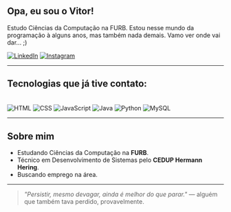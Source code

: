 ## Opa, eu sou o Vitor!

Estudo Ciências da Computação na FURB. Estou nesse mundo da programação à alguns anos, mas também nada demais. Vamo ver onde vai dar... ;)

[![LinkedIn](https://img.shields.io/badge/LinkedIn-0077B5?style=for-the-badge&logo=linkedin&logoColor=white)](https://www.linkedin.com/in/vitor-pickler/)
[![Instagram](https://img.shields.io/badge/Instagram-E4405F?style=for-the-badge&logo=instagram&logoColor=white)](https://www.instagram.com/andreee_vitor/)

---

## Tecnologias que já tive contato:

<div style="display: inline_block"><br/>
  <img align="center" alt="HTML" src="https://img.shields.io/badge/HTML-239120?style=for-the-badge&logo=html5&logoColor=white" />
  <img align="center" alt="CSS" src="https://img.shields.io/badge/CSS-239120?style=for-the-badge&logo=css3&logoColor=white" />
  <img align="center" alt="JavaScript" src="https://img.shields.io/badge/JavaScript-F7DF1E?style=for-the-badge&logo=javascript&logoColor=black" />
  <img align="center" alt="Java" src="https://img.shields.io/badge/Java-ED8B00?style=for-the-badge&logo=openjdk&logoColor=white" />
  <img align="center" alt="Python" src="https://img.shields.io/badge/Python-3776AB?style=for-the-badge&logo=python&logoColor=white" />
  <img align="center" alt="MySQL" src="https://img.shields.io/badge/SQL-4479A1?style=for-the-badge&logo=postgremysql&logoColor=white" />
</div>

---

## Sobre mim

- Estudando Ciências da Computação na **FURB**.
- Técnico em Desenvolvimento de Sistemas pelo **CEDUP Hermann Hering**.
- Buscando emprego na área.
<!---  
---

## 📊 GitHub Stats

![AndreeeVitor's GitHub stats](https://github-readme-stats.vercel.app/api?username=AndreeeVitor&show_icons=true&theme=tokyonight)
![Top Langs](https://github-readme-stats.vercel.app/api/top-langs/?username=AndreeeVitor&layout=compact&theme=tokyonight)
--->

---

> _"Persistir, mesmo devagar, ainda é melhor do que parar."_ — alguém que também tava perdido, provavelmente.

